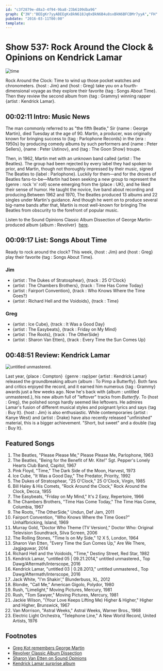 ```yaml
---
id: "c3f2879e-d8a3-4f94-9ba8-23b6109dba96"
graph: {"3N":"BEEgKr7yyABEEgKxBkN618Jq0xBkN6B4u8sxBkN6BFCBMr7yyA","FH":"GJe3KUyYZ05EVPtqOOZP03SntNQymlVlDG0Xup54BIAOFivaStIl2cdTNU6HLv1hgpR7uG","29F":"30NmzBEwdkBEwdkBMefyBEwdkZnCEF97qipZnCEF97qipBHm1G97qipX6cfd"}
pubdate: "2016-03-11T00:00"
template: 
---
```






# Show 537: Rock Around the Clock & Opinions on Kendrick Lamar

![time](https://static.soundopinions.org/images/2016/clockweb.jpg)

Rock Around the Clock: Time to wind up those pocket watches and chronometers. {host : Jim} and {host : Greg} take you on a fourth-dimensional voyage as they explore their favorite {tag : Songs About Time}. Then they review the second album from {tag : Grammy} winning rapper {artist : Kendrick Lamar}.



## 00:02:11 Intro: Music News

The man commonly referred to as "the fifth Beatle," Sir {name : George Martin}, died Tuesday at the age of 90. Martin, a producer, was originally known for bringing success to {tag : Parlophone Records} in the {era : 1950s} by producing comedy albums by such performers and {name : Peter Sellers}, {name : Peter Ustinov}, and {tag : The Goon Show} troupe.

Then, in 1962, Martin met with an unknown band called {artist : The Beatles}. The group had been rejected by every label they had spoken to prior, and Martin, though not thoroughly impressed by their music, signed The Beatles to {label : Parlophone}. Luckily for them—and for the droves of Beatles fans-to-be—Martin had been seeking a new group to represent the {genre : rock 'n' roll} scene emerging from the {place : UK}, and he liked their sense of humor. He taught the novice, live band about recording and producing.Between 1962 and 1970, The Beatles produced 13 albums and 22 singles under Martin's guidance.  And though he went on to produce several big-name bands after that, Martin is most well-known for bringing The Beatles from obscurity to the forefront of popular music.

Listen to the Sound Opinions Classic Album Dissection of George Martin-produced album {album : Revolver}  [here](/show/117/).



## 00:09:17 List: Songs About Time

Ready to rock around the clock? This week, {host : Jim} and {host : Greg} play their favorite {tag : Songs About Time}.


### Jim

- {artist : The Dukes of Stratosphear}, {track : 25 O'Clock}
- {artist : The Chambers Brothers}, {track : Time Has Come Today}
- {artist : Fairport Convention}, {track : Who Knows Where the Time Goes?}
- {artist : Richard Hell and the Voidoids}, {track : Time}


### Greg

- {artist : Ice Cube}, {track : It Was a Good Day}
- {artist : The Easybeats}, {track : Friday on My Mind}
- {artist : The Roots}, {track : The OtherSide}
- {artist : Sharon Van Etten}, {track : Every Time the Sun Comes Up}



## 00:48:51 Review: Kendrick Lamar

![untitled unmastered.](https://static.soundopinions.org/assets/537/29F0.jpg)

Last year, {place : Compton}  {genre : rap}per {artist : Kendrick Lamar} released the groundbreaking album {album : To Pimp a Butterfly}. Both fans and critics enjoyed the record, and it earned him numerous {tag : Grammy} awards just a few weeks ago. Now he's back with {album : untitled unmastered.}, his new album full of "leftover" tracks from *Butterfly*. To {host : Greg}, the polished songs hardly seemed like leftovers. He admires Lamar's fusion of different musical styles and poignant lyrics and says {tag : Buy It}. {host : Jim} is also enthusiastic. While contemporaries {artist : Kanye West} and {artist : Drake} have also recently released "unfinished" material, this is a bigger achievement. "Short, but sweet" and a double {tag : Buy It}.



## Featured Songs

1. The Beatles, "Please Please Me," Please Please Me, Parlophone, 1963
2. The Beatles, "Being for the Benefit of Mr. Kite!" Sgt. Pepper's Lonely Hearts Club Band, Capitol, 1967
3. Pink Floyd, "Time," The Dark Side of the Moon, Harvest, 1973
4. Ice Cube, "It Was a Good Day," The Predator, Priority, 1992
5. The Dukes of Stratosphear, "25 O'Clock," 25 O'Clock, Virgin, 1985
6. Bill Haley & His Comets, "Rock Around the Clock," Rock Around the Clock, Decca, 1955
7. The Easybeats, "Friday on My Mind," It's 2 Easy, Repertoire, 1966
8. The Chambers Brothers, "Time Has Come Today," The Time Has Come, Columbia, 1967
9. The Roots, "The OtherSide," Undun, Def Jam, 2011
10. Fairport Convention, "Who Knows Where the Time Goes?" Unhalfbricking, Island, 1969
11. Murray Gold, "Doctor Who Theme (TV Version)," Doctor Who: Original Television Soundtrack, Silva Screen, 2006
12. The Rolling Stones, "Time Is on My Side," 12 X 5, London, 1964
13. Sharon Van Etten, "Every Time the Sun Comes Up," Are We There, Jagjaguwar, 2014
14. Richard Hell and the Voidoids, "Time," Destiny Street, Red Star, 1982
15. Kendrick Lamar, "untitled 05 | 09.21.2014," untitled unmastered., Top Dawg/Aftermath/Interscope, 2016
16. Kendrick Lamar, "untitled 03 | 0.28.2013," untitled unmastered., Top Dawg/Aftermath/Interscope, 2016
17. Jack White, "I'm Shakin'," Blunderbuss, XL, 2012
18. Blondie, "Call Me," American Gigolo, Polydor, 1980
19. Rush, "Limelight," Moving Pictures, Mercury, 1981
20. Rush, "Tom Sawyer," Moving Pictures, Mercury, 1981
21. Jackie Wilson, "(Your Love Keeps Lifting Me) Higher & Higher," Higher and Higher, Brunswick, 1967
22. Van Morrison, "Astral Weeks," Astral Weeks, Warner Bros., 1968
23. Electric Light Orchestra, "Telephone Line," A New World Record, United Artists, 1976



## Footnotes

- [Greg Kot remembers George Martin](http://www.chicagotribune.com/entertainment/music/ct-george-martin-dies-20160308-column.html)
- [Revolver Classic Album Dissection](/show/25/)
- [Sharon Van Etten on Sound Opinions](/show/336/)
- [Kendrick Lamar surprise album](http://www.billboard.com/articles/columns/hip-hop/6898193/kendrick-lamar-surprise-untitled-unmastered-album)